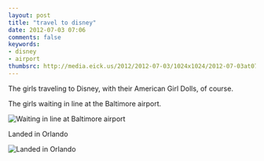 ```yaml
---
layout: post
title: "travel to disney"
date: 2012-07-03 07:06
comments: false
keywords: 
- disney
- airport
thumbsrc: http://media.eick.us/2012/2012-07-03/1024x1024/2012-07-03at07.04.11.jpg
---
```

The girls traveling to Disney, with their American Girl Dolls, of course.

The girls waiting in line at the Baltimore airport.

![Waiting in line at Baltimore airport](http://media.eick.us/media/photographs/2012/2012-07-03/2012-07-03at07.04.07.jpg)


Landed in Orlando

![Landed in Orlando](http://media.eick.us/media/photographs/2012/2012-07-03/2012-07-03at07.04.11.jpg)



